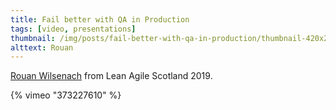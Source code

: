 ```yaml
---
title: Fail better with QA in Production
tags: [video, presentations]
thumbnail: /img/posts/fail-better-with-qa-in-production/thumbnail-420x255.png
alttext: Rouan
---
```


<a href="https://twitter.com/rouanw">Rouan Wilsenach</a> from Lean Agile Scotland 2019.

{% vimeo "373227610" %}
